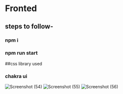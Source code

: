 # Fronted
## steps to follow-
### npm i
### npm run start

##css library used
### chakra ui
![Screenshot (54)](https://user-images.githubusercontent.com/97507160/208892797-e9ff22f3-c35e-4053-8b14-7396c40346bb.png)
![Screenshot (55)](https://user-images.githubusercontent.com/97507160/208892855-b0568f12-72f0-41d9-9b2b-83a6d3f286b6.png)
![Screenshot (56)](https://user-images.githubusercontent.com/97507160/208892885-46a27c80-c447-44ae-81b6-f0183f3f71f8.png)
